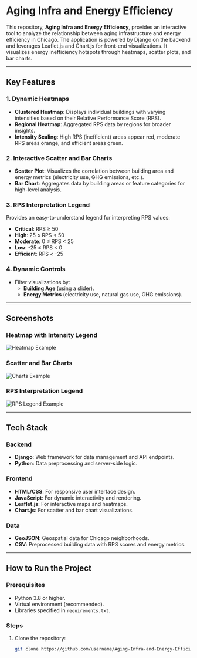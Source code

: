 # Aging Infra and Energy Efficiency

This repository, **Aging Infra and Energy Efficiency**, provides an interactive tool to analyze the relationship between aging infrastructure and energy efficiency in Chicago. The application is powered by Django on the backend and leverages Leaflet.js and Chart.js for front-end visualizations. It visualizes energy inefficiency hotspots through heatmaps, scatter plots, and bar charts.

---

## Key Features

### 1. Dynamic Heatmaps
- **Clustered Heatmap**: Displays individual buildings with varying intensities based on their Relative Performance Score (RPS).
- **Regional Heatmap**: Aggregated RPS data by regions for broader insights.
- **Intensity Scaling**: High RPS (inefficient) areas appear red, moderate RPS areas orange, and efficient areas green.

### 2. Interactive Scatter and Bar Charts
- **Scatter Plot**: Visualizes the correlation between building area and energy metrics (electricity use, GHG emissions, etc.).
- **Bar Chart**: Aggregates data by building areas or feature categories for high-level analysis.

### 3. RPS Interpretation Legend
Provides an easy-to-understand legend for interpreting RPS values:
- **Critical**: RPS ≥ 50
- **High**: 25 ≤ RPS < 50
- **Moderate**: 0 ≤ RPS < 25
- **Low**: -25 ≤ RPS < 0
- **Efficient**: RPS < -25

### 4. Dynamic Controls
- Filter visualizations by:
  - **Building Age** (using a slider).
  - **Energy Metrics** (electricity use, natural gas use, GHG emissions).

---

## Screenshots

### Heatmap with Intensity Legend
![Heatmap Example](path/to/heatmap.png)

### Scatter and Bar Charts
![Charts Example](path/to/charts.png)

### RPS Interpretation Legend
![RPS Legend Example](path/to/legend.png)

---

## Tech Stack

### Backend
- **Django**: Web framework for data management and API endpoints.
- **Python**: Data preprocessing and server-side logic.

### Frontend
- **HTML/CSS**: For responsive user interface design.
- **JavaScript**: For dynamic interactivity and rendering.
- **Leaflet.js**: For interactive maps and heatmaps.
- **Chart.js**: For scatter and bar chart visualizations.

### Data
- **GeoJSON**: Geospatial data for Chicago neighborhoods.
- **CSV**: Preprocessed building data with RPS scores and energy metrics.

---

## How to Run the Project

### Prerequisites
- Python 3.8 or higher.
- Virtual environment (recommended).
- Libraries specified in `requirements.txt`.

### Steps
1. Clone the repository:
   ```bash
   git clone https://github.com/username/Aging-Infra-and-Energy-Efficiency.git
